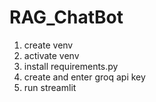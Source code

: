 # RAG_ChatBot

1. create venv
2. activate venv
3. install requirements.py
4. create and enter groq api key
5. run streamlit
